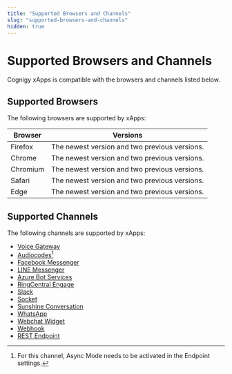 ```yaml
---
title: "Supported Browsers and Channels"
slug: "supported-browsers-and-channels"
hidden: true
---
```


# Supported Browsers and Channels

Cognigy xApps is compatible with the browsers and channels listed below.

## Supported Browsers

The following browsers are supported by xApps:

| Browser  | Versions                                      |
|----------|-----------------------------------------------|
| Firefox  | The newest version and two previous versions. |
| Chrome   | The newest version and two previous versions. |
| Chromium | The newest version and two previous versions. |
| Safari   | The newest version and two previous versions. |
| Edge     | The newest version and two previous versions. |

## Supported Channels

The following channels are supported by xApps:

- [Voice Gateway](../endpoints/cognigy-vg.md)
- [Audiocodes](../endpoints/audiocodes.md)[^*]
- [Facebook Messenger](../endpoints/facebook-messenger.md)
- [LINE Messenger](../endpoints/line-messenger.md)
- [Azure Bot Services](../endpoints/azure-bot-services.md)
- [RingCentral Engage](../endpoints/ringcentral-engage.md)
- [Slack](../endpoints/slack.md)
- [Socket](../endpoints/socketio.md)
- [Sunshine Conversation](../endpoints/sunshine-conversations.md)
- [WhatsApp](../endpoints/whatsapp.md)
- [Webchat Widget](../endpoints/webchat/webchat.md)
- [Webhook](../endpoints/webhook.md)
- [REST Endpoint](../endpoints/rest.md)


[^*]: For this channel, Async Mode needs to be activated in the Endpoint settings.
